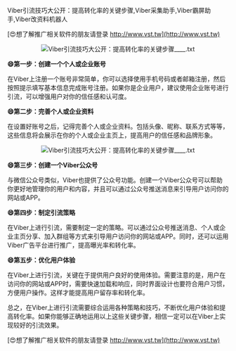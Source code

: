 Viber引流技巧大公开：提高转化率的关键步骤,Viber采集助手,Viber霸屏助手,Viber改资料机器人

[😍想了解推广相关软件的朋友请登录 http://www.vst.tw](http://www.vst.tw)

 <center><img src="https://vst.tw/MP4/tuiguang/png/1.png" alt="Viber引流技巧大公开：提高转化率的关键步骤____.txt"></center>

**😄第一步：创建一个个人或企业账号**

在Viber上注册一个账号非常简单，你可以选择使用手机号码或者邮箱注册，然后按照提示填写基本信息完成账号注册。如果你是企业用户，建议使用企业账号进行引流，可以增强用户对你的信任感和认可度。

**😄第二步：完善个人或企业资料**

在设置好账号之后，记得完善个人或企业资料。包括头像、昵称、联系方式等等，这些信息将会展示在你的个人或企业主页上，提高用户的信任感和品牌形象。

 <center><img src="https://vst.tw/MP4/tuiguang/png/5.png" alt="Viber引流技巧大公开：提高转化率的关键步骤____.txt"></center>

**😄第三步：创建一个Viber公众号**

与微信公众号类似，Viber也提供了公众号功能。创建一个Viber公众号可以帮助你更好地管理你的用户和内容，并且可以通过公众号推送消息来引导用户访问你的网站或APP。

**😄第四步：制定引流策略**

在Viber上进行引流，需要制定一定的策略。可以通过公众号推送消息、个人或企业主页分享、加入群组等方式来引导用户访问你的网站或APP。同时，还可以运用Viber广告平台进行推广，提高曝光率和转化率。

**😄第五步：优化用户体验**

在Viber上进行引流，关键在于提供用户良好的使用体验。需要注意的是，用户在访问你的网站或APP时，需要快速加载和响应，同时界面设计也要符合用户习惯，方便用户操作。这样才能提高用户留存率和转化率。

总之，在Viber上进行引流需要综合运用各种策略和技巧，不断优化用户体验和提高转化率。如果你能够正确地运用以上这些关键步骤，相信一定可以在Viber上实现较好的引流效果。

[😍想了解推广相关软件的朋友请登录 http://www.vst.tw](http://www.vst.tw)



